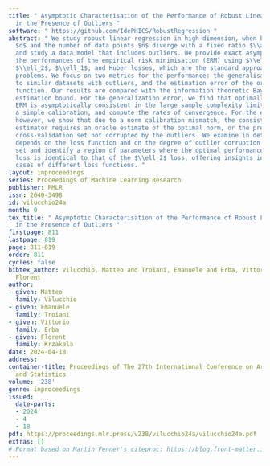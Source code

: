 ```yaml
---
title: " Asymptotic Characterisation of the Performance of Robust Linear Regression
  in the Presence of Outliers "
software: " https://github.com/IdePHICS/RobustRegression "
abstract: " We study robust linear regression in high-dimension, when both the dimension
  $d$ and the number of data points $n$ diverge with a fixed ratio $\\alpha=n/d$,
  and study a data model that includes outliers. We provide exact asymptotics for
  the performances of the empirical risk minimisation (ERM) using $\\ell_2$-regularised
  $\\ell_2$, $\\ell_1$, and Huber losses, which are the standard approach to such
  problems. We focus on two metrics for the performance: the generalisation error
  to similar datasets with outliers, and the estimation error of the original, unpolluted
  function. Our results are compared with the information theoretic Bayes-optimal
  estimation bound. For the generalization error, we find that optimally-regularised
  ERM is asymptotically consistent in the large sample complexity limit if one perform
  a simple calibration, and compute the rates of convergence. For the estimation error
  however, we show that due to a norm calibration mismatch, the consistency of the
  estimator requires an oracle estimate of the optimal norm, or the presence of a
  cross-validation set not corrupted by the outliers. We examine in detail how performance
  depends on the loss function and on the degree of outlier corruption in the training
  set and identify a region of parameters where the optimal performance of the Huber
  loss is identical to that of the $\\ell_2$ loss, offering insights into the use
  cases of different loss functions. "
layout: inproceedings
series: Proceedings of Machine Learning Research
publisher: PMLR
issn: 2640-3498
id: vilucchio24a
month: 0
tex_title: " Asymptotic Characterisation of the Performance of Robust Linear Regression
  in the Presence of Outliers "
firstpage: 811
lastpage: 819
page: 811-819
order: 811
cycles: false
bibtex_author: Vilucchio, Matteo and Troiani, Emanuele and Erba, Vittorio and Krzakala,
  Florent
author:
- given: Matteo
  family: Vilucchio
- given: Emanuele
  family: Troiani
- given: Vittorio
  family: Erba
- given: Florent
  family: Krzakala
date: 2024-04-18
address:
container-title: Proceedings of The 27th International Conference on Artificial Intelligence
  and Statistics
volume: '238'
genre: inproceedings
issued:
  date-parts:
  - 2024
  - 4
  - 18
pdf: https://proceedings.mlr.press/v238/vilucchio24a/vilucchio24a.pdf
extras: []
# Format based on Martin Fenner's citeproc: https://blog.front-matter.io/posts/citeproc-yaml-for-bibliographies/
---
```

